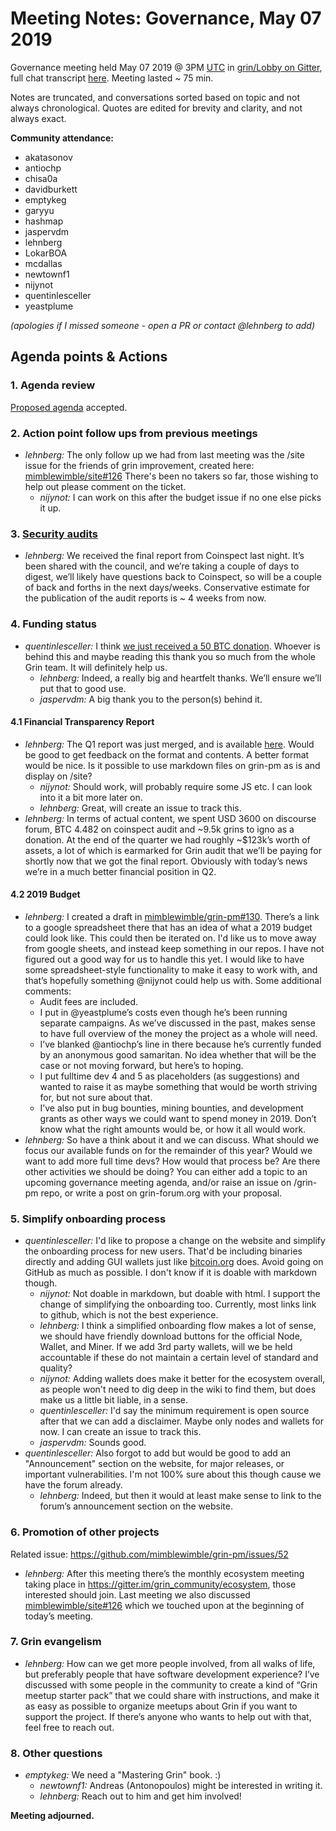 # Meeting Notes: Governance, May 07 2019

Governance meeting held May 07 2019 @ 3PM [UTC](http://www.timebie.com/std/utc.php) in [grin/Lobby on Gitter](https://gitter.im/grin_community/Lobby), full chat transcript [here](https://gitter.im/grin_community/Lobby?at=5cd19dc12e2caa1aa6242bb3). Meeting lasted ~ 75 min.

Notes are truncated, and conversations sorted based on topic and not always chronological. Quotes are edited for brevity and clarity, and not always exact. 

**Community attendance:**
* akatasonov
* antiochp
* chisa0a
* davidburkett
* emptykeg
* garyyu
* hashmap
* jaspervdm
* lehnberg
* LokarBOA
* mcdallas
* newtownf1
* nijynot
* quentinlesceller
* yeastplume


_(apologies if I missed someone - open a PR or contact @lehnberg to add)_


## Agenda points & Actions

### 1. Agenda review
[Proposed agenda](https://github.com/mimblewimble/grin-pm/issues/115) accepted.

### 2. Action point follow ups from previous meetings

* _lehnberg:_ The only follow up we had from last meeting was the /site issue for the friends of grin improvement, created here: [mimblewimble/site#126](https://github.com/mimblewimble/site/issues/126) There's been no takers so far, those wishing to help out please comment on the ticket.
   * _nijynot:_ I can work on this after the budget issue if no one else picks it up. 

### 3. [Security audits](https://github.com/mimblewimble/grin/issues/1609)

* _lehnberg:_ We received the final report from Coinspect last night. It’s been shared with the council, and we’re taking a couple of days to digest, we’ll likely have questions back to Coinspect, so will be a couple of back and forths in the next days/weeks. Conservative estimate for the publication of the audit reports is ~ 4 weeks from now.
 
### 4. Funding status

* _quentinlesceller:_ I think [we just received a 50 BTC donation](https://blockchair.com/bitcoin/address/bc1qdgs8vkpzr256qjlzlfht72z3mhcrdrt6wj2rfjw39j8us24gz8uq78qj65). Whoever is behind this and maybe reading this thank you so much from the whole Grin team. It will definitely help us. 
   * _lehnberg:_ Indeed, a really big and heartfelt thanks. We’ll ensure we’ll put that to good use.
   * _jaspervdm:_ A big thank you to the person(s) behind it.
#### 4.1 Financial Transparency Report
* _lehnberg:_ The Q1 report was just merged, and is available [here](https://github.com/mimblewimble/grin-pm/blob/master/financials/reports/funding_transparency_2019Q1.md). Would be good to get feedback on the format and contents. A better format would be nice. Is it possible to use markdown files on grin-pm as is and display on /site?
   * _nijynot:_ Should work, will probably require some JS etc. I can look into it a bit more later on.
   * _lehnberg:_ Great, will create an issue to track this.
 * _lehnberg:_ In terms of actual content, we spent USD 3600 on discourse forum, BTC 4.482 on coinspect audit and ~9.5k grins to igno as a donation. At the end of the quarter we had roughly ~$123k’s worth of assets, a lot of which is earmarked for Grin audit that we’ll be paying for shortly now that we got the final report. Obviously with today’s news we’re in a much better financial position in Q2.

#### 4.2 2019 Budget

   * _lehnberg:_ I created a draft in [mimblewimble/grin-pm#130](https://github.com/mimblewimble/grin-pm/issues/130). There’s a link to a google spreadsheet there that has an idea of what a 2019 budget could look like. This could then be iterated on. I'd like us to move away from google sheets, and instead keep something in our repos. I have not figured out a good way for us to handle this yet. I would like to have some spreadsheet-style functionality to make it easy to work with, and that’s hopefully something @nijynot could help us with. Some additional comments:
      * Audit fees are included.
      * I put in @yeastplume’s costs even though he’s been running separate campaigns. As we’ve discussed in the past, makes sense to have full overview of the money the project as a whole will need.
      * I’ve blanked @antiochp’s line in there because he’s currently funded by an anonymous good samaritan. No idea whether that will be the case or not moving forward, but here’s to hoping.
      * I put fulltime dev 4 and 5 as placeholders (as suggestions) and wanted to raise it as maybe something that would be worth striving for, but not sure about that.
      * I’ve also put in bug bounties, mining bounties, and development grants as other ways we could want to spend money in 2019. Don’t know what the right amounts would be, or how it all would work.
   * _lehnberg:_  So have a think about it and we can discuss. What should we focus our available funds on for the remainder of this year? Would we want to add more full time devs? How would that process be? Are there other activities we should be doing? You can either add a topic to an upcoming governance meeting agenda, and/or raise an issue on /grin-pm repo, or write a post on grin-forum.org with your proposal.
   
### 5. Simplify onboarding process

* _quentinlesceller:_ I'd like to propose a change on the website and simplify the onboarding process for new users.
That'd be including binaries directly and adding GUI wallets just like [bitcoin.org](https://bitcoin.org/en/choose-your-wallet) does. Avoid going on GitHub as much as possible. I don't know if it is doable with markdown though.
   * _nijynot:_ Not doable in markdown, but doable with html. I support the change of simplifying the onboarding too. Currently, most links link to github, which is not the best experience.
   * _lehnberg:_ I think a simplified onboarding flow makes a lot of sense, we should have friendly download buttons for the official Node, Wallet, and Miner. If we add 3rd party wallets, will we be held accountable if these do not maintain a certain level of standard and quality?
   * _nijynot:_ Adding wallets does make it better for the ecosystem overall, as people won't need to dig deep in the wiki to find them, but does make us a little bit liable, in a sense.
   * _quentinlesceller:_ I'd say the minimum requirement is open source after that we can add a disclaimer. Maybe only nodes and wallets for now. I can create an issue to track this.
   * _jaspervdm:_ Sounds good.
 * _quentinlesceller:_ Also forgot to add but would be good to add an "Announcement" section on the website, for  major releases, or important vulnerabilities. I'm not 100% sure about this though cause we have the forum already. 
   * _lehnberg:_ Indeed, but then it would at least make sense to link to the forum’s announcement section on the website.

### 6. Promotion of other projects

Related issue: https://github.com/mimblewimble/grin-pm/issues/52

* _lehnberg:_ After this meeting there’s the monthly ecosystem meeting taking place in https://gitter.im/grin_community/ecosystem, those interested should join. Last meeting we also discussed [mimblewimble/site#126](https://github.com/mimblewimble/site/issues/126) which we touched upon at the beginning of today’s meeting. 
 
### 7. Grin evangelism

* _lehnberg:_  How can we get more people involved, from all walks of life, but preferably people that have software development experience? I’ve discussed with some people in the community to create a kind of “Grin meetup starter pack” that we could share with instructions, and make it as easy as possible to organize meetups about Grin if you want to support the project. If there’s anyone who wants to help out with that, feel free to reach out.


### 8. Other questions

* _emptykeg:_ We need a "Mastering Grin" book. :)
   * _newtownf1:_ Andreas (Antonopoulos) might be interested in writing it.
   * _lehnberg:_ Reach out to him and get him involved! 

**Meeting adjourned.**
